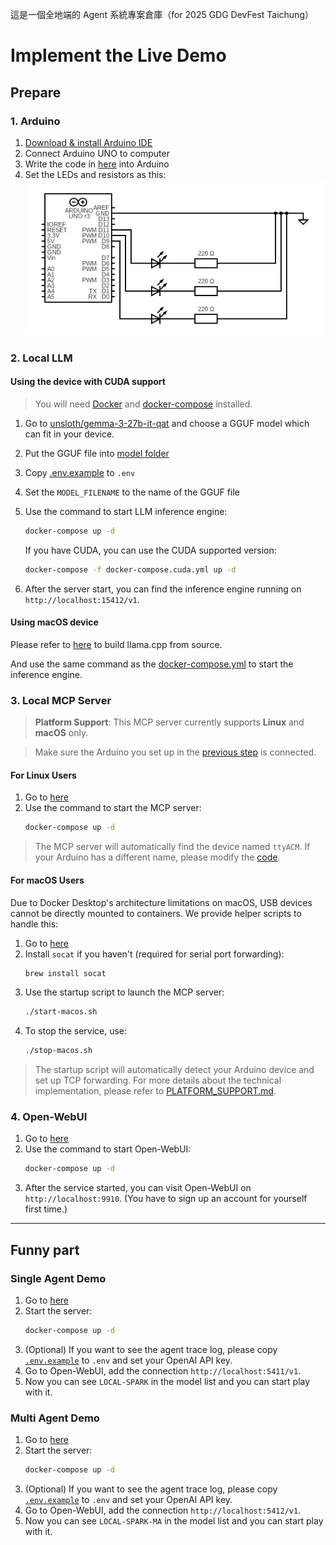 這是一個全地端的 Agent 系統專案倉庫（for 2025 GDG DevFest Taichung）

# Implement the Live Demo

## Prepare

### 1. Arduino

1. [Download & install Arduino IDE](https://docs.arduino.cc/software/ide/)
2. Connect Arduino UNO to computer
3. Write the code in [here](code/arduino_code/led_serial_port_control/led_serial_port_control.ino) into Arduino
4. Set the LEDs and resistors as this: ![circuit](./assets/circuit.png)

### 2. Local LLM

#### Using the device with CUDA support

> You will need [Docker](https://www.docker.com/get-started/) and [docker-compose](https://github.com/docker/compose) installed.

1. Go to [unsloth/gemma-3-27b-it-qat](https://huggingface.co/unsloth/gemma-3-27b-it-qat) and choose a GGUF model which can fit in your device.
2. Put the GGUF file into [model folder](./llamacpp-deploy/model/)
3. Copy [.env.example](./llamacpp-deploy/.env.example) to `.env`
4. Set the `MODEL_FILENAME` to the name of the GGUF file
5. Use the command to start LLM inference engine:
    ```bash
    docker-compose up -d
    ```

    If you have CUDA, you can use the CUDA supported version:
    ```bash
    docker-compose -f docker-compose.cuda.yml up -d
    ```
6. After the server start, you can find the inference engine running on `http://localhost:15412/v1`.

#### Using macOS device

Please refer to [here](./llamacpp-deploy/Build%20llama%20cpp%20on%20macOS%20from%20scratch.md) to build llama.cpp from source.

And use the same command as the [docker-compose.yml](./llamacpp-deploy/docker-compose.yml) to start the inference engine.

### 3. Local MCP Server

> **Platform Support**: This MCP server currently supports **Linux** and **macOS** only.

> Make sure the Arduino you set up in the [previous step](#1-arduino) is connected.

#### For Linux Users

1. Go to [here](./mcp/lights-mcp-server/)
2. Use the command to start the MCP server:
    ```bash
    docker-compose up -d
    ```

> The MCP server will automatically find the device named `ttyACM`. If your Arduino has a different name, please modify the [code](./mcp/lights-mcp-server/src/server.py).

#### For macOS Users

Due to Docker Desktop's architecture limitations on macOS, USB devices cannot be directly mounted to containers. We provide helper scripts to handle this:

1. Go to [here](./mcp/lights-mcp-server/)
2. Install `socat` if you haven't (required for serial port forwarding):
    ```bash
    brew install socat
    ```
3. Use the startup script to launch the MCP server:
    ```bash
    ./start-macos.sh
    ```
4. To stop the service, use:
    ```bash
    ./stop-macos.sh
    ```

> The startup script will automatically detect your Arduino device and set up TCP forwarding. For more details about the technical implementation, please refer to [PLATFORM_SUPPORT.md](./mcp/lights-mcp-server/PLATFORM_SUPPORT.md).

### 4. Open-WebUI

1. Go to [here](./open-webui-deploy/)
2. Use the command to start Open-WebUI:
    ```bash
    docker-compose up -d
    ```
3. After the service started, you can visit Open-WebUI on `http://localhost:9910`. (You have to sign up an account for yourself first time.)

---

## Funny part

### Single Agent Demo

1. Go to [here](./local-spark/)
2. Start the server:
    ```bash
    docker-compose up -d
    ```
3. (Optional) If you want to see the agent trace log, please copy [`.env.example`](./local-spark/.env.example) to `.env` and set your OpenAI API key.
4. Go to Open-WebUI, add the connection `http://localhost:5411/v1`.
5. Now you can see `LOCAL-SPARK` in the model list and you can start play with it.

### Multi Agent Demo

1. Go to [here](./local-spark-ma/)
2. Start the server:
    ```bash
    docker-compose up -d
    ```
3. (Optional) If you want to see the agent trace log, please copy [`.env.example`](./local-spark-ma/.env.example) to `.env` and set your OpenAI API key.
4. Go to Open-WebUI, add the connection `http://localhost:5412/v1`.
5. Now you can see `LOCAL-SPARK-MA` in the model list and you can start play with it.
